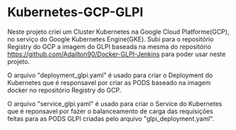 # Kubernetes-GCP-GLPI
 
Neste projeto criei um Cluster Kubernetes na Google Cloud Platforme(GCP), no serviço do Google Kubernetes Engine(GKE).
Subi para o repositório Registry do GCP a imagem do GLPI baseada na mesma do repositório https://github.com/Adailton90/Docker-GLPI-Jenkins para poder usar neste projeto.

O arquivo "deployment_glpi.yaml" é usado para criar o Deployment do Kubernetes que é responsavel por criar as PODS baseado na imagem docker no repositório Registry do GCP.

O arquivo "service_glpi.yaml" é usado para criar o Service do Kubernetes que é reponsavel por fazer o balanceamento de carga das requisições feitas para as PODS GLPI criadas pelo arquivo "glpi_deployment.yaml".
